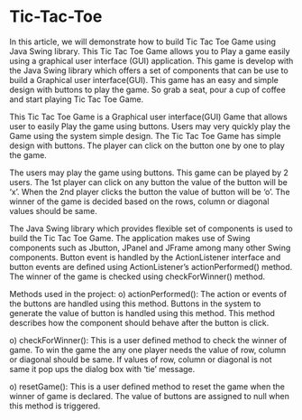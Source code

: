 # Tic-Tac-Toe

In this article, we will demonstrate how to build Tic Tac Toe Game using Java Swing library. This Tic Tac Toe Game allows you to Play a game easily using a graphical user interface (GUI) application. This game is develop with the Java Swing library which offers a set of components that can be use to build a Graphical user interface(GUI). This game has an easy and simple design with buttons to play the game. So grab a seat, pour a cup of coffee and start playing Tic Tac Toe Game.

This Tic Tac Toe Game is a Graphical user interface(GUI) Game that allows user to easily Play the game using buttons. Users may very quickly play the Game using the system simple design. The Tic Tac Toe Game has simple design with buttons. The player can click on the button one by one to play the game.

The users may play the game using buttons. This game can be played by 2 users. The 1st player can click on any button the value of the button will be ‘x’.  When the 2nd player clicks the button the value of button will be ‘o’.  The winner of the game is decided based on the rows, column or diagonal values should be same.

The Java Swing library which provides flexible set of components is used to build the Tic Tac Toe Game. The application makes use of Swing components such as Jbutton, JPanel and JFrame among many other Swing components. Button event is handled by the ActionListener interface and button events are defined using ActionListener’s actionPerformed() method. The winner of the game is checked using checkForWinner() method.

Methods used in the project:
o) actionPerformed(): The action or events of the buttons are handled using this method. Buttons in the system to generate the value of button is handled using this method. This method describes how the component should behave after the button is click.

o) checkForWinner(): This is a user defined method to check the winner of game. To win the game the any one player needs the value of row, column or diagonal should be same. If values of row, column or diagonal is not same it pop ups the dialog box with ‘tie’ message.

o) resetGame(): This is a user defined method to reset the game when the winner of game is declared. The value of buttons are assigned to null when this method is triggered.
